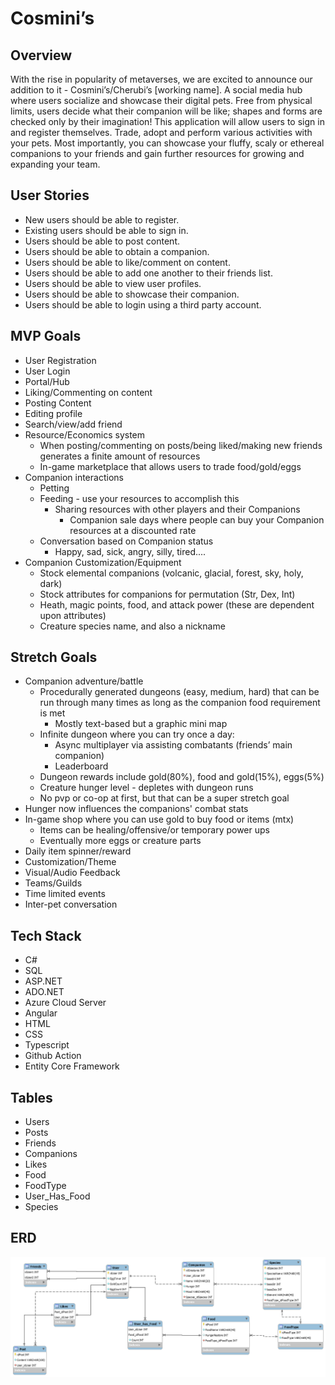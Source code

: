# Cosmini’s #

## Overview ##
With the rise in popularity of metaverses, we are excited to announce our addition to it - Cosmini’s/Cherubi’s [working name]. A social media hub where users socialize and showcase their digital pets. Free from physical limits, users decide what their companion will be like; shapes and forms are checked only by their imagination! This application will allow users to sign in and register themselves. Trade, adopt and perform various activities with your pets. Most importantly, you can showcase your fluffy, scaly or ethereal companions to your friends and gain further resources for growing and expanding your team.

## User Stories ##
* New users should be able to register.
* Existing users should be able to sign in.
* Users should be able to post content.
* Users should be able to obtain a companion.
* Users should be able to like/comment on content.
* Users should be able to add one another to their friends list.
* Users should be able to view user profiles.
* Users should be able to showcase their companion.
* Users should be able to login using a third party account.

## MVP Goals ##
* User Registration
* User Login
* Portal/Hub
* Liking/Commenting on content
* Posting Content
* Editing profile
* Search/view/add friend
* Resource/Economics system
    * When posting/commenting on posts/being liked/making new friends generates a finite amount of resources
    * In-game marketplace that allows users to trade food/gold/eggs
* Companion interactions
    * Petting
    * Feeding - use your resources to accomplish this
        * Sharing resources with other players and their Companions
            * Companion sale days where people can buy your Companion resources at a discounted rate
    * Conversation based on Companion status
        * Happy, sad, sick, angry, silly, tired....
* Companion Customization/Equipment
    * Stock elemental companions (volcanic, glacial, forest, sky, holy, dark) 
    * Stock attributes for companions for permutation (Str, Dex, Int)
    * Heath, magic points, food, and attack power (these are dependent upon attributes)
    * Creature species name, and also a nickname

## Stretch Goals ##
* Companion adventure/battle
    * Procedurally generated dungeons (easy, medium, hard) that can be run through many times as long as the companion food requirement is met
        * Mostly text-based but a graphic mini map
    * Infinite dungeon where you can try once a day:
        * Async multiplayer via assisting combatants (friends’ main companion)
        * Leaderboard
    * Dungeon rewards include gold(80%), food and gold(15%), eggs(5%)
    * Creature hunger level - depletes with dungeon runs
    * No pvp or co-op at first, but that can be a super stretch goal
* Hunger now influences the companions' combat stats
* In-game shop where you can use gold to buy food or items (mtx)
    * Items can be healing/offensive/or temporary power ups
    * Eventually more eggs or creature parts
* Daily item spinner/reward
* Customization/Theme
* Visual/Audio Feedback
* Teams/Guilds
* Time limited events
* Inter-pet conversation

## Tech Stack ##
* C#
* SQL
* ASP.NET
* ADO.NET
* Azure Cloud Server
* Angular
* HTML
* CSS
* Typescript
* Github Action
* Entity Core Framework

## Tables ##
* Users
* Posts
* Friends
* Companions
* Likes
* Food
* FoodType
* User_Has_Food
* Species

## ERD ##
![Screenshot](P2_ERD_FinalFinal.png)


